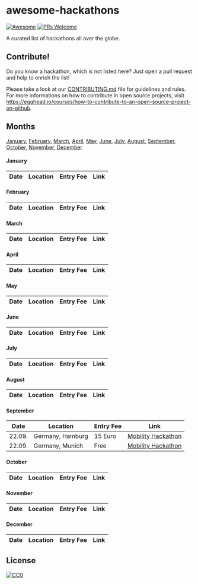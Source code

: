 # awesome-hackathons
[![Awesome](https://cdn.rawgit.com/sindresorhus/awesome/d7305f38d29fed78fa85652e3a63e154dd8e8829/media/badge.svg)](https://github.com/sindresorhus/awesome)
[![PRs Welcome](https://img.shields.io/badge/PRs-welcome-brightgreen.svg?style=flat-square)](http://makeapullrequest.com)

A curated list of hackathons all over the globe.


## Contribute!
Do you know a hackathon, which is not listed here? Just open a pull request and help to enrich the list!

Please take a look at our [CONTRIBUTING.md](https://github.com/papers-we-love/papers-we-love/blob/master/.github/CONTRIBUTING.md) file for guidelines and rules.
For more informations on how to contribute in open source projects, visit https://egghead.io/courses/how-to-contribute-to-an-open-source-project-on-github.

## Months
[January](#january), [February](#february), [March](#march), [April](#april), [May](#may), [June](#june), [July](#july), [August](#august), [September](#september), [October](#october), [November](#november), [December](#december)


#### January
Date | Location | Entry Fee | Link
---- | -------- | --------- | ----

#### February
Date | Location | Entry Fee | Link
---- | -------- | --------- | ----

#### March
Date | Location | Entry Fee | Link
---- | -------- | --------- | ----

#### April
Date | Location | Entry Fee | Link
---- | -------- | --------- | ----

#### May
Date | Location | Entry Fee | Link
---- | -------- | --------- | ----

#### June
Date | Location | Entry Fee | Link
---- | -------- | --------- | ----

#### July
Date | Location | Entry Fee | Link
---- | -------- | --------- | ----

#### August
Date | Location | Entry Fee | Link
---- | -------- | --------- | ----

#### September
Date | Location | Entry Fee | Link
---- | -------- | --------- | ----
22.09. | Germany, Hamburg | 15 Euro | [Mobility Hackathon](http://mobility-hackathon.de/)
22.09. | Germany, Munich | Free | [Mobility Hackathon](http://mobility-hackathon.de/)

#### October
Date | Location | Entry Fee | Link
---- | -------- | --------- | ----

#### November
Date | Location | Entry Fee | Link
---- | -------- | --------- | ----

#### December
Date | Location | Entry Fee | Link
---- | -------- | --------- | ----

## License

[![CC0](http://mirrors.creativecommons.org/presskit/buttons/88x31/svg/cc-zero.svg)](https://creativecommons.org/publicdomain/zero/1.0/)
